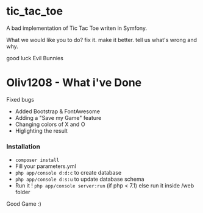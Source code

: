 tic_tac_toe
===========

A bad implementation of Tic Tac Toe writen in Symfony.

What we would like you to do?
fix it. make it better. tell us what's wrong and why.

good luck
Evil Bunnies

Oliv1208 - What i've Done
==========

Fixed bugs
 - Added Bootstrap & FontAwesome
 - Adding a "Save my Game" feature
 - Changing colors of X and O
 - Higlighting the result
 
 ### Installation 
 - `composer install`
 - Fill your parameters.yml
 - `php app/console d:d:c` to create database
 - `php app/console d:s:u` to update database schema
 - Run it ! `php app/console server:run` (if php < 7.1) else run it inside /web folder
 
 Good Game :)


